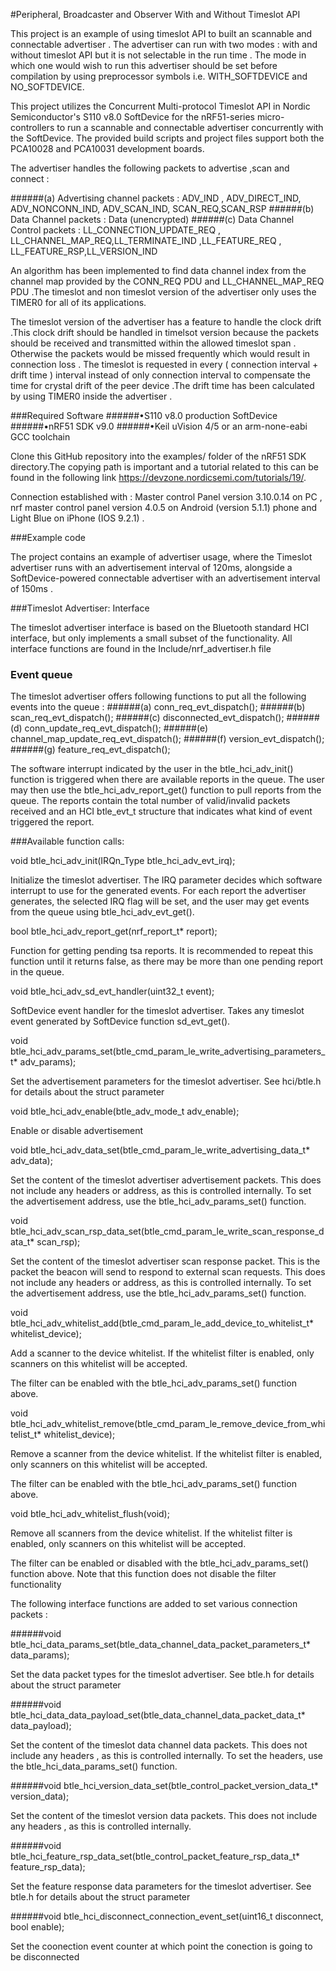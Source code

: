 #Peripheral, Broadcaster and Observer With and Without Timeslot API

This project is an example of using timeslot API to built an scannable and connectable advertiser . The advertiser can run with two modes : with and without timeslot API but it is not selectable in the run time .
The mode in which one would wish to run this advertiser should be set before compilation by using preprocessor symbols i.e. WITH_SOFTDEVICE and NO_SOFTDEVICE.

This project utilizes the Concurrent Multi-protocol Timeslot API in Nordic Semiconductor's S110 v8.0 SoftDevice for the nRF51-series micro-controllers to run a scannable and connectable advertiser concurrently with the SoftDevice. The provided build scripts and project files support both the PCA10028 and PCA10031 development boards.


The advertiser handles the following packets to advertise ,scan and connect :

######(a) Advertising channel packets : ADV_IND , ADV_DIRECT_IND, ADV_NONCONN_IND, ADV_SCAN_IND, SCAN_REQ,SCAN_RSP
######(b) Data Channel packets : Data (unencrypted)
######(c) Data Channel Control packets : LL_CONNECTION_UPDATE_REQ , LL_CHANNEL_MAP_REQ,LL_TERMINATE_IND ,LL_FEATURE_REQ ,  LL_FEATURE_RSP,LL_VERSION_IND


An algorithm has been implemented to find data channel index from the channel map provided by the CONN_REQ PDU and LL_CHANNEL_MAP_REQ PDU .The timeslot and non timeslot version of the advertiser only uses the TIMER0 for all of its applications.

The timeslot version of the advertiser has a feature to handle the clock drift .This clock drift should be handled in timelsot version because the packets should be received and transmitted within the allowed timeslot span . Otherwise the packets would be missed frequently which would result in connection loss . The timeslot is requested in every ( connection interval + drift time ) interval instead of only connection interval to compensate the time for crystal drift of the peer device .The drift time has been calculated by using TIMER0 inside the advertiser .

###Required Software
######•S110 v8.0 production SoftDevice
######•nRF51 SDK v9.0
######•Keil uVision 4/5 or an arm-none-eabi GCC toolchain

Clone this GitHub repository into the examples/ folder of the nRF51 SDK directory.The copying path is important and a tutorial related to this can be found in the following link  https://devzone.nordicsemi.com/tutorials/19/.

Connection established with : Master control Panel version 3.10.0.14 on PC  , nrf master control panel version 4.0.5 on Android (version 5.1.1) phone and Light Blue on iPhone (IOS 9.2.1) . 

###Example code

The project contains an example of advertiser usage, where the Timeslot advertiser runs with an advertisement interval of 120ms, alongside a SoftDevice-powered connectable advertiser with an advertisement interval of 150ms .

###Timeslot Advertiser: Interface

The timeslot advertiser interface is based on the Bluetooth standard HCI interface, but only implements a small subset of the functionality. All interface functions are found in the Include/nrf_advertiser.h file

### Event queue

The timeslot advertiser offers  following functions to put all the following events into the queue :
######(a) conn_req_evt_dispatch();
######(b)	scan_req_evt_dispatch();
######(c) disconnected_evt_dispatch();
######(d) conn_update_req_evt_dispatch();
######(e) channel_map_update_req_evt_dispatch();
######(f) version_evt_dispatch();	
######(g)	feature_req_evt_dispatch();

 The software interrupt indicated by the user in the btle_hci_adv_init() function is triggered when there are available reports in the queue. The user may then use the btle_hci_adv_report_get() function to pull reports from the queue. The reports contain the total number of valid/invalid packets received and an HCI btle_evt_t structure that indicates what kind of event triggered the report.

###Available function calls:

void btle_hci_adv_init(IRQn_Type btle_hci_adv_evt_irq);

Initialize the timeslot advertiser. The IRQ parameter decides which software interrupt to use for the generated events. For each report the advertiser generates, the selected IRQ flag will be set, and the user may get events from the queue using btle_hci_adv_evt_get().


bool btle_hci_adv_report_get(nrf_report_t* report);

Function for getting pending tsa reports. It is recommended to repeat this function until it returns false, as there may be more than one pending report in the queue.


void btle_hci_adv_sd_evt_handler(uint32_t event);

SoftDevice event handler for the timeslot advertiser. Takes any timeslot event generated by SoftDevice function sd_evt_get(). 


void btle_hci_adv_params_set(btle_cmd_param_le_write_advertising_parameters_t* adv_params);

Set the advertisement parameters for the timeslot advertiser. See hci/btle.h for details about the struct parameter


void btle_hci_adv_enable(btle_adv_mode_t adv_enable);

Enable or disable advertisement


void btle_hci_adv_data_set(btle_cmd_param_le_write_advertising_data_t* adv_data);

Set the content of the timeslot advertiser advertisement packets. This does not include any headers or address, as this is controlled internally. To set the advertisement address, use the btle_hci_adv_params_set() function.


void btle_hci_adv_scan_rsp_data_set(btle_cmd_param_le_write_scan_response_data_t* scan_rsp);

Set the content of the timeslot advertiser scan response packet. This is the packet the beacon will send to respond to external scan requests. This does not include any headers or address, as this is controlled internally. To set the advertisement address, use the btle_hci_adv_params_set() function.


void btle_hci_adv_whitelist_add(btle_cmd_param_le_add_device_to_whitelist_t* whitelist_device);

Add a scanner to the device whitelist. If the whitelist filter is enabled, only scanners on this whitelist will be accepted. 

The filter can be enabled with the btle_hci_adv_params_set() function above.


void btle_hci_adv_whitelist_remove(btle_cmd_param_le_remove_device_from_whitelist_t* whitelist_device);

Remove a scanner from the device whitelist. If the whitelist filter is enabled, only scanners on this whitelist will be accepted. 

The filter can be enabled with the btle_hci_adv_params_set() function above.


void btle_hci_adv_whitelist_flush(void);

Remove all scanners from the device whitelist. If the whitelist filter is enabled, only scanners on this whitelist will be accepted. 

The filter can be enabled or disabled with the btle_hci_adv_params_set() function above. Note that this function does not disable the filter functionality

The following interface functions are added to set various connection  packets :

######void btle_hci_data_params_set(btle_data_channel_data_packet_parameters_t* data_params);
 
 Set the data packet types  for the timeslot advertiser. See btle.h for details about the struct parameter
 
######void btle_hci_data_data_payload_set(btle_data_channel_data_packet_data_t* data_payload);

Set the content of the timeslot data channel data packets. This does not include  any headers , as this is controlled internally. To set the headers, use the btle_hci_data_params_set() function.

######void btle_hci_version_data_set(btle_control_packet_version_data_t* version_data);

 Set the content of the timeslot version data  packets. This does not include any headers , as this is controlled internally. 
 
######void btle_hci_feature_rsp_data_set(btle_control_packet_feature_rsp_data_t* feature_rsp_data);

 Set the feature response data parameters for the timeslot advertiser. See btle.h for details about the struct parameter

######void btle_hci_disconnect_connection_event_set(uint16_t disconnect, bool enable); 

Set the coonection event counter at which point the conection is going to be disconnected 


